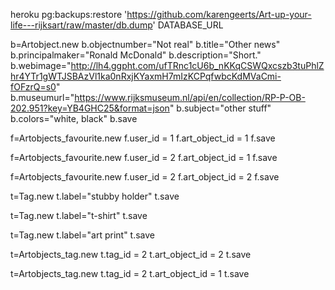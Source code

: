 
heroku pg:backups:restore 'https://github.com/karengeerts/Art-up-your-life---rijksart/raw/master/db.dump' DATABASE_URL





b=Artobject.new
b.objectnumber="Not real"
b.title="Other news"
b.principalmaker="Ronald McDonald"
b.description="Short."
b.webimage="http://lh4.ggpht.com/ufTRnc1cU6b_nKKqCSWQxcszb3tuPhlZhr4YTr1gWTJSBAzVl1ka0nRxjKYaxmH7mIzKCPqfwbcKdMVaCmi-fOFzrQ=s0"
b.museumurl="https://www.rijksmuseum.nl/api/en/collection/RP-P-OB-202.951?key=YB4GHC25&format=json"
b.subject="other stuff"
b.colors="white, black"
b.save

f=Artobjects_favourite.new
f.user_id = 1
f.art_object_id = 1
f.save

f=Artobjects_favourite.new
f.user_id = 2
f.art_object_id = 1
f.save

f=Artobjects_favourite.new
f.user_id = 2
f.art_object_id = 2
f.save

t=Tag.new
t.label="stubby holder"
t.save

t=Tag.new
t.label="t-shirt"
t.save

t=Tag.new
t.label="art print"
t.save


t=Artobjects_tag.new
t.tag_id = 2
t.art_object_id = 2
t.save

t=Artobjects_tag.new
t.tag_id = 2
t.art_object_id = 1
t.save
